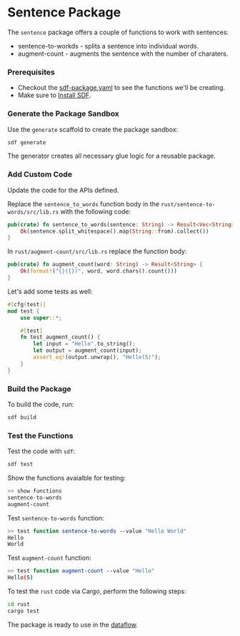 # Sentence Package

The `sentence` package offers a couple of functions to work with sentences:

* sentence-to-workds - splits a sentence into individual words.
* augment-count - augments the sentence with the number of charaters.

### Prerequisites

* Checkout the [sdf-package.yaml](./sdf-package.yaml) to see the functions we'll be creating.
* Make sure to [Install SDF].


### Generate the Package Sandbox

Use the `generate` scaffold to create the package sandbox:

```bash
sdf generate
```

The generator creates all necessary glue logic for a reusable package.


### Add Custom Code

Update the code for the APIs defined.

Replace the `sentence_to_words` function body in the `rust/sentence-to-words/src/lib.rs` with the following code:

```rust
pub(crate) fn sentence_to_words(sentence: String) -> Result<Vec<String>> {
    Ok(sentence.split_whitespace().map(String::from).collect())
}

```

In `rust/augment-count/src/lib.rs` replace the function body:

```rust
pub(crate) fn augment_count(word: String) -> Result<String> {
    Ok(format!("{}({})", word, word.chars().count()))
}
```

Let's add some tests as well:

```rust
#[cfg(test)]
mod test {
    use super::*;

    #[test]
    fn test_augment_count() {
        let input = "Hello".to_string();
        let output = augment_count(input);
        assert_eq!(output.unwrap(), "Hello(5)");
    }
}
```

### Build the Package

To build the code, run:

```bash
sdf build
```

### Test the Functions

Test the code with `sdf`:

```bash
sdf test
```

Show the functions avaialble for testing:

```bash
>> show functions
sentence-to-words
augment-count
```

Test `sentence-to-words` function:

```bash
>> test function sentence-to-words --value "Hello World"
Hello
World
```

Test `augment-count` function:

```bash
>> test function augment-count --value "Hello"
Hello(5)
```

To test the `rust` code via Cargo, perform the following steps:

```bash
cd rust
cargo test
```

The package is ready to use in the [dataflow](../../).

[Install SDF]: /README.MD#prerequisites